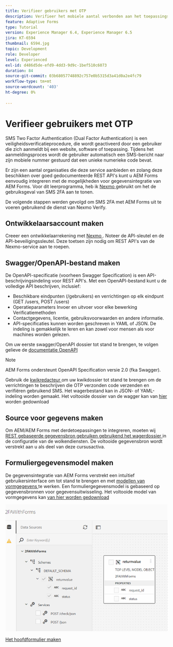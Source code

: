 ```yaml
---
title: Verifieer gebruikers met OTP
description: Verifieer het mobiele aantal verbonden aan het toepassingsaantal gebruikend OTP.
feature: Adaptive Forms
type: Tutorial
version: Experience Manager 6.4, Experience Manager 6.5
jira: KT-6594
thumbnail: 6594.jpg
topic: Development
role: Developer
level: Experienced
exl-id: d486d5de-efd9-4dd3-9d9c-1bef510c6073
duration: 84
source-git-commit: 03b68057748892c757e0b5315d3a41d0a2e4fc79
workflow-type: tm+mt
source-wordcount: '403'
ht-degree: 0%

---
```


# Verifieer gebruikers met OTP

SMS Two Factor Authentication (Dual Factor Authentication) is een veiligheidsverificatieprocedure, die wordt geactiveerd door een gebruiker die zich aanmeldt bij een website, software of toepassing. Tijdens het aanmeldingsproces wordt de gebruiker automatisch een SMS-bericht naar zijn mobiele nummer gestuurd dat een unieke numerieke code bevat.

Er zijn een aantal organisaties die deze service aanbieden en zolang deze beschikken over goed gedocumenteerde REST API&#39;s kunt u AEM Forms eenvoudig integreren met de mogelijkheden voor gegevensintegratie van AEM Forms. Voor dit leerprogramma, heb ik [ Nexmo ](https://developer.nexmo.com/verify/overview) gebruikt om het de gebruiksgeval van SMS 2FA aan te tonen.

De volgende stappen werden gevolgd om SMS 2FA met AEM Forms uit te voeren gebruikend de dienst van Nexmo Verify.

## Ontwikkelaarsaccount maken

Creeer een ontwikkelaarrekening met [ Nexmo ](https://dashboard.nexmo.com/sign-in). Noteer de API-sleutel en de API-beveiligingssleutel. Deze toetsen zijn nodig om REST API&#39;s van de Nexmo-service aan te roepen.

## Swagger/OpenAPI-bestand maken

De OpenAPI-specificatie (voorheen Swagger Specification) is een API-beschrijvingsindeling voor REST API&#39;s. Met een OpenAPI-bestand kunt u de volledige API beschrijven, inclusief:

* Beschikbare eindpunten (/gebruikers) en verrichtingen op elk eindpunt (GET /users, POST /users)
* Operatieparameters Invoer en uitvoer voor elke bewerking
Verificatiemethoden
* Contactgegevens, licentie, gebruiksvoorwaarden en andere informatie.
* API-specificaties kunnen worden geschreven in YAML of JSON. De indeling is gemakkelijk te leren en kan zowel voor mensen als voor machines worden gelezen.

Om uw eerste swagger/OpenAPI dossier tot stand te brengen, te volgen gelieve de [ documentatie OpenAPI ](https://swagger.io/docs/specification/2-0/basic-structure/)

>[!NOTE]
> AEM Forms ondersteunt OpenAPI Specification versie 2.0 (fka Swagger).

Gebruik de [ kwikredacteur ](https://editor.swagger.io/) om uw kwikdossier tot stand te brengen om de verrichtingen te beschrijven die OTP verzonden code verzenden en verifiëren gebruikend SMS. Het wagerbestand kan in JSON- of YAML-indeling worden gemaakt. Het voltooide dossier van de wagger kan van [ hier ](assets/two-factore-authentication-swagger.zip) worden gedownload

## Source voor gegevens maken

Om AEM/AEM Forms met derdetoepassingen te integreren, moeten wij [ REST gebaseerde gegevensbron gebruiken gebruikend het wagerdossier ](https://experienceleague.adobe.com/docs/experience-manager-learn/forms/ic-web-channel-tutorial/parttwo.html) in de configuratie van de wolkendiensten. De voltooide gegevensbron wordt verstrekt aan u als deel van deze cursusactiva.

## Formuliergegevensmodel maken

De gegevensintegratie van AEM Forms verstrekt een intuïtief gebruikersinterface om tot stand te brengen en met [ modellen van vormgegevens ](https://experienceleague.adobe.com/docs/experience-manager-65/forms/form-data-model/create-form-data-models.html) te werken. Een formuliergegevensmodel is gebaseerd op gegevensbronnen voor gegevensuitwisseling.
Het voltooide model van vormgegevens kan [ van hier worden gedownload ](assets/sms-2fa-fdm.zip)

![ fdm ](assets/2FA-fdm.PNG)

[Het hoofdformulier maken](./create-the-main-adaptive-form.md)
